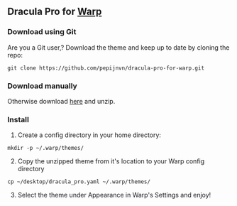 ## Dracula Pro for [Warp](https://www.warp.dev/)


### Download using Git

Are you a Git user,? Download the theme and keep up to date by cloning the repo:

```
git clone https://github.com/pepijnvn/dracula-pro-for-warp.git
```


### Download manually

Otherwise download [here](https://github.com/pepijnvn/dracula-pro-for-warp/archive/master.zip) and unzip.


### Install

1. Create a config directory in your home directory:

```
mkdir -p ~/.warp/themes/
```


2. Copy the unzipped theme from it's location to your Warp config directory

```
cp ~/desktop/dracula_pro.yaml ~/.warp/themes/
```


3. Select the theme under Appearance in Warp's Settings and enjoy!
